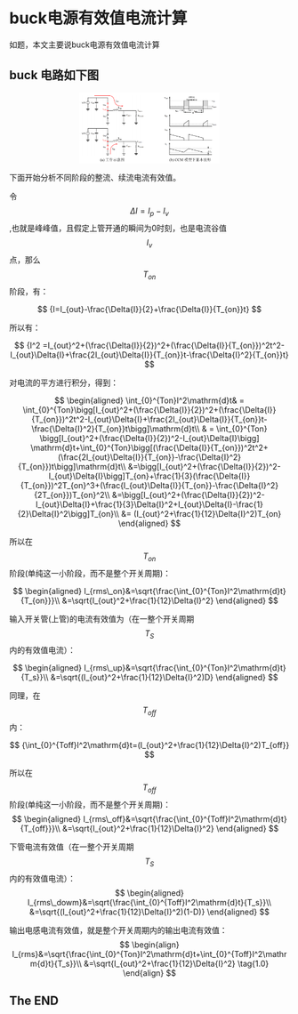# buck电源有效值电流计算

如题，本文主要说buck电源有效值电流计算

## buck 电路如下图

<div  align="center">
<img src="./buck电源有效值电流计算/figure1_buck_current.png" width = "50%" height = "50%" alt="buck电路拓扑" align=center />
</div>

下面开始分析不同阶段的整流、续流电流有效值。
<!-- more -->

令$$\Delta I = I_p-I_v$$,也就是峰峰值，且假定上管开通的瞬间为0时刻，也是电流谷值$$I_v$$点，那么$$T_{on}$$阶段，有：

$$
{I=I_{out}-\frac{\Delta{I}}{2}+\frac{\Delta{I}}{T_{on}}t}
$$

所以有：

$$
{I^2 =I_{out}^2+(\frac{\Delta{I}}{2})^2+(\frac{\Delta{I}}{T_{on}})^2t^2-I_{out}\Delta{I}+\frac{2I_{out}\Delta{I}}{T_{on}}t-\frac{\Delta{I}^2}{T_{on}}t}
$$

对电流的平方进行积分，得到：

$$
\begin{aligned}
\int_{0}^{Ton}I^2\mathrm{d}t& = \int_{0}^{Ton}\bigg[I_{out}^2+(\frac{\Delta{I}}{2})^2+(\frac{\Delta{I}}{T_{on}})^2t^2-I_{out}\Delta{I}+\frac{2I_{out}\Delta{I}}{T_{on}}t-\frac{\Delta{I}^2}{T_{on}}t\bigg]\mathrm{d}t\\
& = \int_{0}^{Ton} \bigg[I_{out}^2+(\frac{\Delta{I}}{2})^2-I_{out}\Delta{I}\bigg] \mathrm{d}t+\int_{0}^{Ton}\bigg[(\frac{\Delta{I}}{T_{on}})^2t^2+(\frac{2I_{out}\Delta{I}}{T_{on}}-\frac{\Delta{I}^2}{T_{on}})t\bigg]\mathrm{d}t\\
&=\bigg[I_{out}^2+(\frac{\Delta{I}}{2})^2-I_{out}\Delta{I}\bigg]T_{on}+\frac{1}{3}(\frac{\Delta{I}}{T_{on}})^2T_{on}^3+(\frac{I_{out}\Delta{I}}{T_{on}}-\frac{\Delta{I}^2}{2T_{on}})T_{on}^2\\
&=\bigg[I_{out}^2+(\frac{\Delta{I}}{2})^2-I_{out}\Delta{I}+\frac{1}{3}\Delta{I}^2+I_{out}\Delta{I}-\frac{1}{2}\Delta{I}^2\bigg]T_{on}\\
&= (I_{out}^2+\frac{1}{12}\Delta{I}^2)T_{on}
\end{aligned}
$$

所以在$$T_{on}$$阶段(单纯这一小阶段，而不是整个开关周期)：

$$
\begin{aligned}
I_{rms\_on}&=\sqrt{\frac{\int_{0}^{Ton}I^2\mathrm{d}t}{T_{on}}}\\
&=\sqrt{I_{out}^2+\frac{1}{12}\Delta{I}^2}
\end{aligned}
$$

输入开关管(上管)的电流有效值为（在一整个开关周期$$T_S$$内的有效值电流）：

$$
\begin{aligned}
I_{rms\_up}&=\sqrt{\frac{\int_{0}^{Ton}I^2\mathrm{d}t}{T_s}}\\
&=\sqrt{(I_{out}^2+\frac{1}{12}\Delta{I}^2)D}
\end{aligned}
$$

同理，在$$T_{off}$$内：

$$
{\int_{0}^{Toff}I^2\mathrm{d}t=(I_{out}^2+\frac{1}{12}\Delta{I}^2)T_{off}}
$$

所以在$$T_{off}$$阶段(单纯这一小阶段，而不是整个开关周期)：
$$
\begin{aligned}
I_{rms\_off}&=\sqrt{\frac{\int_{0}^{Toff}I^2\mathrm{d}t}{T_{off}}}\\
&=\sqrt{I_{out}^2+\frac{1}{12}\Delta{I}^2}
\end{aligned}
$$

下管电流有效值（在一整个开关周期$$T_{S}$$内的有效值电流）：
$$
\begin{aligned}
I_{rms\_dowm}&=\sqrt{\frac{\int_{0}^{Toff}I^2\mathrm{d}t}{T_s}}\\
&=\sqrt{(I_{out}^2+\frac{1}{12}\Delta{I}^2)(1-D)}
\end{aligned}
$$

输出电感电流有效值，就是整个开关周期内的输出电流有效值：
$$
\begin{align}
I_{rms}&=\sqrt{\frac{\int_{0}^{Ton}I^2\mathrm{d}t+\int_{0}^{Toff}I^2\mathrm{d}t}{T_s}}\\
&=\sqrt{I_{out}^2+\frac{1}{12}\Delta{I}^2} \tag{1.0}
\end{align}
$$

## The END
